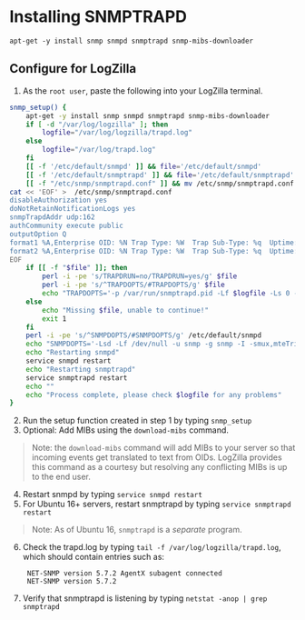 <!-- @@@title:Receiving SNMP Traps@@@ -->

# Installing SNMPTRAPD

    apt-get -y install snmp snmpd snmptrapd snmp-mibs-downloader

## Configure for LogZilla

1. As the `root user`, paste the following into your LogZilla terminal.
        
```bash
snmp_setup() {
    apt-get -y install snmp snmpd snmptrapd snmp-mibs-downloader
    if [ -d "/var/log/logzilla" ]; then
        logfile="/var/log/logzilla/trapd.log"
    else
        logfile="/var/log/trapd.log"
    fi
    [[ -f '/etc/default/snmpd' ]] && file='/etc/default/snmpd'
    [[ -f '/etc/default/snmptrapd' ]] && file='/etc/default/snmptrapd'
    [[ -f "/etc/snmp/snmptrapd.conf" ]] && mv /etc/snmp/snmptrapd.conf /etc/snmp/snmptrapd.conf.$(date +%s)
cat << 'EOF' >  /etc/snmp/snmptrapd.conf
disableAuthorization yes
doNotRetainNotificationLogs yes
snmpTrapdAddr udp:162
authCommunity execute public
outputOption Q
format1 %A,Enterprise OID: %N Trap Type: %W  Trap Sub-Type: %q  Uptime: %T  Description: %W  PDU Attribute/Value Pair Array:%v\n
format2 %A,Enterprise OID: %N Trap Type: %W  Trap Sub-Type: %q  Uptime: %T  Description: %W  PDU Attribute/Value Pair Array:%v\n'
EOF
    if [[ -f "$file" ]]; then
        perl -i -pe 's/TRAPDRUN=no/TRAPDRUN=yes/g' $file
        perl -i -pe 's/^TRAPDOPTS/#TRAPDOPTS/g' $file
        echo "TRAPDOPTS='-p /var/run/snmptrapd.pid -Lf $logfile -Ls 0 -m ALL'" >> $file
    else
        echo "Missing $file, unable to continue!"
        exit 1
    fi
    perl -i -pe 's/^SNMPDOPTS/#SNMPDOPTS/g' /etc/default/snmpd
    echo "SNMPDOPTS='-Lsd -Lf /dev/null -u snmp -g snmp -I -smux,mteTrigger,mteTriggerConf -p /var/run/snmpd.pid'" >> /etc/default/snmpd
    echo "Restarting snmpd"
    service snmpd restart
    echo "Restarting snmptrapd"
    service snmptrapd restart
    echo ""
    echo "Process complete, please check $logfile for any problems"
}
```


2. Run the setup function created in step 1 by typing `snmp_setup`
3. Optional: Add MIBs using the `download-mibs` command.
> Note: the `download-mibs` command will add MIBs to your server so that incoming events get translated to text from OIDs. LogZilla provides this command as a courtesy but resolving any conflicting MIBs is up to the end user.
4. Restart snmpd by typing `service snmpd restart`
5. For Ubuntu 16+ servers, restart snmptrapd by typing `service snmptrapd restart` 
> Note: As of Ubuntu 16, `snmptrapd` is a *separate* program.

6. Check the trapd.log by typing `tail -f /var/log/logzilla/trapd.log`, which should contain entries such as:

		NET-SNMP version 5.7.2 AgentX subagent connected
		NET-SNMP version 5.7.2
7. Verify that snmptrapd is listening by typing `netstat -anop | grep snmptrapd`





    

